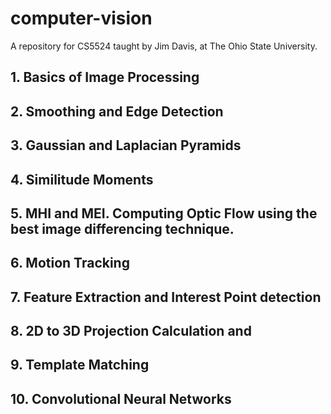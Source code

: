 # computer-vision
A repository for CS5524 taught by Jim Davis, at The Ohio State University.

## 1. Basics of Image Processing

## 2. Smoothing and Edge Detection

## 3. Gaussian and Laplacian Pyramids

## 4. Similitude Moments

## 5. MHI and MEI. Computing Optic Flow using the best image differencing technique.

## 6. Motion Tracking

## 7. Feature Extraction and Interest Point detection

## 8. 2D to 3D Projection Calculation and 

## 9. Template Matching

## 10. Convolutional Neural Networks
